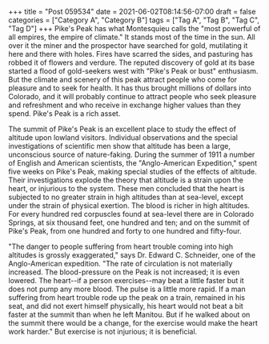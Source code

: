 +++
title = "Post 059534"
date = 2021-06-02T08:14:56-07:00
draft = false
categories = ["Category A", "Category B"]
tags = ["Tag A", "Tag B", "Tag C", "Tag D"]
+++
Pike's Peak has what Montesquieu calls the "most powerful of all empires, the empire of climate." It stands most of the time in the sun. All over it the miner and the prospector have searched for gold, mutilating it here and there with holes. Fires have scarred the sides, and pasturing has robbed it of flowers and verdure. The reputed discovery of gold at its base started a flood of gold-seekers west with "Pike's Peak or bust" enthusiasm. But the climate and scenery of this peak attract people who come for pleasure and to seek for health. It has thus brought millions of dollars into Colorado, and it will probably continue to attract people who seek pleasure and refreshment and who receive in exchange higher values than they spend. Pike's Peak is a rich asset.

The summit of Pike's Peak is an excellent place to study the effect of altitude upon lowland visitors. Individual observations and the special investigations of scientific men show that altitude has been a large, unconscious source of nature-faking. During the summer of 1911 a number of English and American scientists, the "Anglo-American Expedition," spent five weeks on Pike's Peak, making special studies of the effects of altitude. Their investigations explode the theory that altitude is a strain upon the heart, or injurious to the system. These men concluded that the heart is subjected to no greater strain in high altitudes than at sea-level, except under the strain of physical exertion. The blood is richer in high altitudes. For every hundred red corpuscles found at sea-level there are in Colorado Springs, at six thousand feet, one hundred and ten; and on the summit of Pike's Peak, from one hundred and forty to one hundred and fifty-four.

"The danger to people suffering from heart trouble coming into high altitudes is grossly exaggerated," says Dr. Edward C. Schneider, one of the Anglo-American expedition. "The rate of circulation is not materially increased. The blood-pressure on the Peak is not increased; it is even lowered. The heart--if a person exercises--may beat a little faster but it does not pump any more blood. The pulse is a little more rapid. If a man suffering from heart trouble rode up the peak on a train, remained in his seat, and did not exert himself physically, his heart would not beat a bit faster at the summit than when he left Manitou. But if he walked about on the summit there would be a change, for the exercise would make the heart work harder." But exercise is not injurious; it is beneficial.
